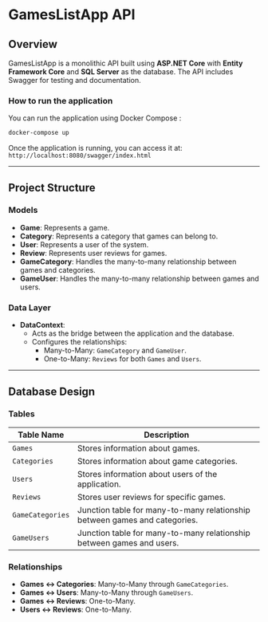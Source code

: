 # GamesListApp API

## Overview

GamesListApp is a monolithic API built using **ASP.NET Core** with **Entity Framework Core** and **SQL Server** as the database. The API includes Swagger for testing and documentation.

### How to run the application

You can run the application using Docker Compose :

```bash
docker-compose up
```

Once the application is running, you can access it at: `http://localhost:8080/swagger/index.html`

---

## Project Structure

### Models
- **Game**: Represents a game.
- **Category**: Represents a category that games can belong to.
- **User**: Represents a user of the system.
- **Review**: Represents user reviews for games.
- **GameCategory**: Handles the many-to-many relationship between games and categories.
- **GameUser**: Handles the many-to-many relationship between games and users.

### Data Layer
- **DataContext**: 
  - Acts as the bridge between the application and the database.
  - Configures the relationships:
    - Many-to-Many: `GameCategory` and `GameUser`.
    - One-to-Many: `Reviews` for both `Games` and `Users`.

---

## Database Design

### Tables

| Table Name       | Description                                                  |
|------------------|--------------------------------------------------------------|
| `Games`          | Stores information about games.                              |
| `Categories`     | Stores information about game categories.                    |
| `Users`          | Stores information about users of the application.           |
| `Reviews`        | Stores user reviews for specific games.                      |
| `GameCategories` | Junction table for many-to-many relationship between games and categories. |
| `GameUsers`      | Junction table for many-to-many relationship between games and users. |

### Relationships
- **Games ↔ Categories**: Many-to-Many through `GameCategories`.
- **Games ↔ Users**: Many-to-Many through `GameUsers`.
- **Games ↔ Reviews**: One-to-Many.
- **Users ↔ Reviews**: One-to-Many.
